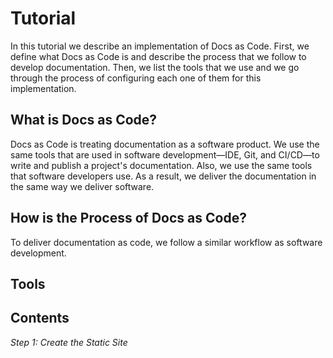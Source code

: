 # Tutorial

In this tutorial we describe an implementation of Docs as Code. First, we define what Docs as Code is and describe the process that we follow to develop documentation. Then, we list the tools that we use and we go through the process of configuring each one of them for this implementation.

## What is Docs as Code?

Docs as Code is treating documentation as a software product. We use the same tools that are used in software development—IDE, Git, and CI/CD—to write and publish a project's documentation. Also, we use the same tools that software developers use. As a result, we deliver the documentation in the same way we deliver software.

## How is the Process of Docs as Code?

To deliver documentation as code, we follow a similar workflow as software development.

## Tools

## Contents

*Step 1: Create the Static Site*
